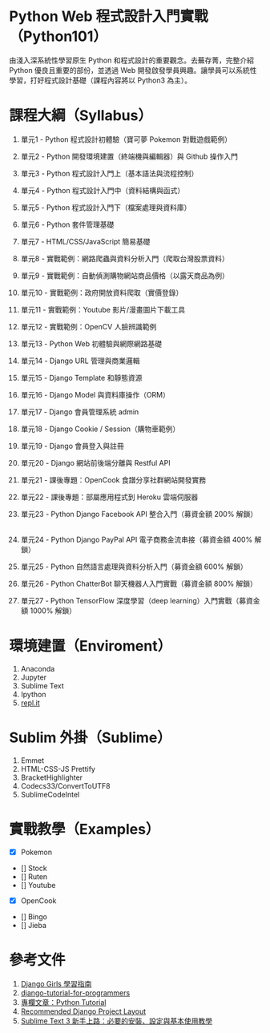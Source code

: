 # Python Web 程式設計入門實戰（Python101）
由淺入深系統性學習原生 Python 和程式設計的重要觀念。去蕪存菁，完整介紹 Python 優良且重要的部份，並透過 Web 開發啟發學員興趣。讓學員可以系統性學習，打好程式設計基礎（課程內容將以 Python3 為主）。

# 課程大綱（Syllabus）
1. 單元1 - Python 程式設計初體驗（寶可夢 Pokemon 對戰遊戲範例）

2. 單元2 - Python 開發環境建置（終端機與編輯器）與 Github 操作入門

3. 單元3 - Python 程式設計入門上（基本語法與流程控制）

4. 單元4 - Python 程式設計入門中（資料結構與函式）

5. 單元5 - Python 程式設計入門下（檔案處理與資料庫）

6. 單元6 - Python 套件管理基礎

7. 單元7 - HTML/CSS/JavaScript 簡易基礎

8. 單元8 - 實戰範例：網路爬蟲與資料分析入門（爬取台灣股票資料）

9. 單元9 - 實戰範例：自動偵測購物網站商品價格（以露天商品為例）

10. 單元10 - 實戰範例：政府開放資料爬取（實價登錄）

11. 單元11 - 實戰範例：Youtube 影片/漫畫圖片下載工具

12. 單元12 - 實戰範例：OpenCV 人臉辨識範例

13. 單元13 - Python Web 初體驗與網際網路基礎

14. 單元14 - Django URL 管理與商業邏輯

15. 單元15 -  Django Template 和靜態資源

16. 單元16 - Django Model 與資料庫操作（ORM）

17. 單元17 - Django 會員管理系統 admin

18. 單元18 - Django Cookie / Session（購物車範例）

19. 單元19 - Django 會員登入與註冊

20. 單元20 - Django 網站前後端分離與 Restful API

21. 單元21 - 課後專題：OpenCook 食譜分享社群網站開發實務

22. 單元22 - 課後專題：部屬應用程式到 Heroku 雲端伺服器

23. 單元23 - Python Django Facebook API 整合入門（募資金額 200% 解鎖）
   
24. 單元24 -  Python Django PayPal API 電子商務金流串接（募資金額 400% 解鎖）

25. 單元25 - Python 自然語言處理與資料分析入門（募資金額 600% 解鎖）

26. 單元26 - Python ChatterBot 聊天機器人入門實戰（募資金額 800% 解鎖）

27. 單元27 - Python TensorFlow 深度學習（deep learning）入門實戰（募資金額 1000% 解鎖）

# 環境建置（Enviroment）
1. Anaconda
2. Jupyter
3. Sublime Text 
4. Ipython
5. [repl.it](https://repl.it)

# Sublim 外掛（Sublime）
1. Emmet
2. HTML-CSS-JS Prettify
3. Bracket​Highlighter 
4. Codecs33/ConvertToUTF8
5. SublimeCodeIntel

# 實戰教學（Examples）
- [X] Pokemon
- [] Stock
- [] Ruten
- [] Youtube
- [X] OpenCook
- [] Bingo
- [] Jieba

# 參考文件
1. [Django Girls 學習指南](https://www.gitbook.com/book/djangogirlstaipei/django-girls-taipei-tutorial/details)
2. [django-tutorial-for-programmers](https://github.com/uranusjr/django-tutorial-for-programmers)
3. [專欄文章：Python Tutorial](http://openhome.cc/Gossip/CodeData/PythonTutorial/index.html)
4. [Recommended Django Project Layout](http://www.revsys.com/blog/2014/nov/21/recommended-django-project-layout/)
5. [Sublime Text 3 新手上路：必要的安裝、設定與基本使用教學](http://blog.miniasp.com/post/2014/01/06/Useful-tool-Sublime-Text-3-Quick-Start.aspx)
